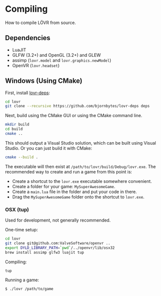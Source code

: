 Compiling
===

How to compile LÖVR from source.

Dependencies
---

- LuaJIT
- GLFW (3.2+) and OpenGL (3.2+) and GLEW
- assimp (`lovr.model` and `lovr.graphics.newModel`)
- OpenVR (`lovr.headset`)

Windows (Using CMake)
---

First, install [lovr-deps](https://github.com/bjornbytes/lovr-deps):

```sh
cd lovr
git clone --recursive https://github.com/bjornbytes/lovr-deps deps
```

Next, build using the CMake GUI or using the CMake command line.

```sh
mkdir build
cd build
cmake ..
```

This should output a Visual Studio solution, which can be built using Visual Studio.  Or you can
just build it with CMake:

```sh
cmake --build .
```

The executable will then exist at `/path/to/lovr/build/Debug/lovr.exe`.  The recommended way to
create and run a game from this point is:

- Create a shortcut to the `lovr.exe` executable somewhere convenient.
- Create a folder for your game: `MySuperAwesomeGame`.
- Create a `main.lua` file in the folder and put your code in there.
- Drag the `MySuperAwesomeGame` folder onto the shortcut to `lovr.exe`.

### OSX (tup)

Used for development, not generally recommended.

One-time setup:

```sh
cd lovr
git clone git@github.com:ValveSoftware/openvr ..
export DYLD_LIBRARY_PATH=`pwd`/../openvr/lib/osx32
brew install assimp glfw3 luajit tup
```

Compiling:

```sh
tup
```

Running a game:

```sh
$ ./lovr /path/to/game
```
